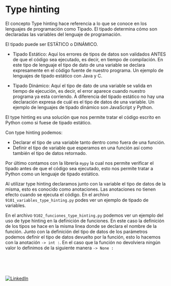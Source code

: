 # Type hinting

El concepto Type hinting hace referencia a lo que se conoce en los lenguajes de programación como Tipado. El tipado determina cómo son declaradas las variables del lenguaje de programación.

El tipado puede ser ESTÁTICO o DINÁMICO.
- Tipado Estático: Aquí los errores de tipos de datos son validados ANTES de que el código sea ejecutado, es decir, en tiempo de compilación.
En este tipo de lenguaje el tipo de dato de una variable se declara expresamente en el código fuente de nuestro programa. Un ejemplo de lenguajes de tipado estático con Java y C.

- Tipado Dinámico: Aquí el tipo de dato de una variable se valida en tiempo de ejecución, es decir, el error aparece cuando nuestro programa ya esta corriendo. A diferencia del tipado estático no hay una declaración expresa de cuál es el tipo de datos de una variable. Un ejemplo de lenguajes de tipado dinámico son JavaScript y Python.

El type hinting es una solución que nos permite tratar el código escrito en Python como si fuese de tipado estático.

Con type hinting podemos:
- Declarar el tipo de una variable tanto dentro como fuera de una función.
- Definir el tipo de variable que esperamos en una función así como también el tipo de datos retornado.

Por último contamos con la librería `mypy` la cual nos permite verificar el tipado antes de que el código sea ejecutado, esto nos permite tratar a Python como un lenguaje de tipado estático.

Al utilizar type hinting declaramos junto con la variable el tipo de datos de la misma, esto es conocido como anotaciones. Las anotaciones no tienen efecto cuando se ejecuta el código. En el archivo `9101_variables_type_hinting.py` podes ver un ejemplo de tipado de variables.

En el archivo `9102_funciones_type_hinting.py` podemos ver un ejemplo del uso de type hinting en la definición de funciones. En este caso la definición de los tipos se hace en la misma linea donde se declara el nombre de la función. Junto con la definición del tipo de datos de los parámetros podemos definir el tipo de datos devuelto por la función, esto lo hacemos con la anotación `-> int :`. En el caso que la función no devolviera ningún valor lo definimos de la siguiente manera `-> None :`



 
<br>
<br>
<br>

[![LinkedIn](https://img.shields.io/badge/LinkedIn-Martin_Ferraguti-0077B5?style=for-the-badge&logo=linkedin&logoColor=white&labelColor=101010)](https://www.linkedin.com/in/martin-ferraguti/)
